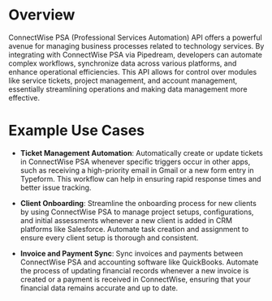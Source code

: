 # Overview

ConnectWise PSA (Professional Services Automation) API offers a powerful avenue for managing business processes related to technology services. By integrating with ConnectWise PSA via Pipedream, developers can automate complex workflows, synchronize data across various platforms, and enhance operational efficiencies. This API allows for control over modules like service tickets, project management, and account management, essentially streamlining operations and making data management more effective.

# Example Use Cases

- **Ticket Management Automation**: Automatically create or update tickets in ConnectWise PSA whenever specific triggers occur in other apps, such as receiving a high-priority email in Gmail or a new form entry in Typeform. This workflow can help in ensuring rapid response times and better issue tracking.

- **Client Onboarding**: Streamline the onboarding process for new clients by using ConnectWise PSA to manage project setups, configurations, and initial assessments whenever a new client is added in CRM platforms like Salesforce. Automate task creation and assignment to ensure every client setup is thorough and consistent.

- **Invoice and Payment Sync**: Sync invoices and payments between ConnectWise PSA and accounting software like QuickBooks. Automate the process of updating financial records whenever a new invoice is created or a payment is received in ConnectWise, ensuring that your financial data remains accurate and up to date.
